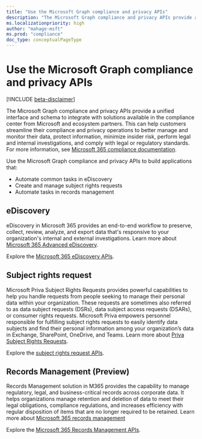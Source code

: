 ```yaml
---
title: "Use the Microsoft Graph compliance and privacy APIs"
description: "The Microsoft Graph compliance and privacy APIs provide a unified interface and schema to integrate with solutions available in the compliance center from Microsoft and ecosystem partners. This can help customers streamline their compliance and privacy operations to better manage and monitor their data, protect information, minimize insider risk, perform legal and internal investigations, and comply with legal or regulatory standards."
ms.localizationpriority: high
author: "mahage-msft"
ms.prod: "compliance"
doc_type: conceptualPageType
---
```


# Use the Microsoft Graph compliance and privacy APIs

[!INCLUDE [beta-disclaimer](../../includes/beta-disclaimer.md)]

The Microsoft Graph compliance and privacy APIs provide a unified interface and schema to integrate with solutions available in the compliance center from Microsoft and ecosystem partners. This can help customers streamline their compliance and privacy operations to better manage and monitor their data, protect information, minimize insider risk, perform legal and internal investigations, and comply with legal or regulatory standards. For more information, see [Microsoft 365 compliance documentation](/microsoft-365/compliance).

Use the Microsoft Graph compliance and privacy APIs to build applications that:

- Automate common tasks in eDiscovery
- Create and manage subject rights requests
- Automate tasks in records management

## eDiscovery

eDiscovery in Microsoft 365 provides an end-to-end workflow to preserve, collect, review, analyze, and export data that's responsive to your organization's internal and external investigations. Learn more about [Microsoft 365 Advanced eDiscovery](/microsoft-365/compliance/overview-ediscovery-20).

Explore the [Microsoft 365 eDiscovery APIs](ediscovery-ediscoveryapioverview.md).

## Subject rights request

Microsoft Priva Subject Rights Requests provides powerful capabilities to help you handle requests from people seeking to manage their personal data within your organization. These requests are sometimes also referred to as data subject requests (DSRs), data subject access requests (DSARs), or consumer rights requests. Microsoft Priva empowers personnel responsible for fulfilling subject rights requests to easily identify data subjects and find their personal information among your organization’s data in Exchange, SharePoint, OneDrive, and Teams. Learn more about [Priva Subject Rights Requests](/microsoft-365/compliance/privacy-management-subject-rights-requests).

Explore the [subject rights request APIs](subjectrightsrequest-subjectrightsrequestapioverview.md).

## Records Management (Preview)

Records Management solution in M365 provides the capability to manage regulatory, legal, and business-critical records across corporate data. It helps organizations manage retention and deletion of data to meet their legal obligations, compliance regulations, and increases efficiency with regular disposition of items that are no longer required to be retained. Learn more about [Microsoft 365 records management](/microsoft-365/compliance/records-management)

Explore the [Microsoft 365 Records Management APIs](security-recordsManagement-overview.md).

<!--
## Labels

??? Labels should be moved from security to here.  They are currently under a node called Information protection.
-->
